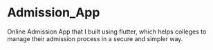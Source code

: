 # Admission_App
Online Admission App that I built using flutter, which helps colleges to manage their admission process in a secure and simpler way.
